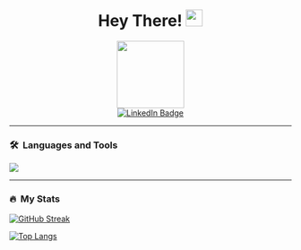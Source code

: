 <div align="center">
  <h1>
    Hey There!
    <img src="https://media.giphy.com/media/hvRJCLFzcasrR4ia7z/giphy.gif" width="30px"/>
  </h1>
  
  <div id="header" align="center">
    <img src="https://media.giphy.com/media/M9gbBd9nbDrOTu1Mqx/giphy.gif" width="120"/>
<!--     <img src="https://media.giphy.com/media/USV0ym3bVWQJJmNu3N/giphy.gif" width="150"/> -->
  </div>
  
  <div id="badges" align="center">
    <a href="https://www.linkedin.com/in/t1nkl/" target="_blank">
      <img src="https://img.shields.io/badge/LinkedIn-blue?style=for-the-badge&logo=linkedin&logoColor=white" alt="LinkedIn Badge"/>
    </a>
  </div>
  <img src="https://komarev.com/ghpvc/?username=t1nkl&style=flat-square&color=blue" alt=""/>
</div>
  
  
---
### 🛠&nbsp;&nbsp;Languages and Tools
<div>
  <p align="left">
    <a href="https://skillicons.dev">
      <img src="https://skillicons.dev/icons?i=php,laravel,postgresql,mysql,mongodb,redis,git,nginx,docker,kubernetes,aws,gitlab,vue,ts" />
    </a>
  </p>
</div>
  
  
  ---
  ### :fire:&nbsp;&nbsp;My Stats

  [![GitHub Streak](http://github-readme-streak-stats.herokuapp.com?user=t1nkl&theme=dark&hide_border=true&date_format=j%20M%5B%20Y%5D)](https://git.io/streak-stats)
  
  [![Top Langs](https://github-readme-stats.vercel.app/api/top-langs/?username=t1nkl&layout=compact&theme=dark&hide_border=true)](https://github.com/anuraghazra/github-readme-stats)




<!--
**t1nkl/t1nkl** is a ✨ _special_ ✨ repository because its `README.md` (this file) appears on your GitHub profile.

Here are some ideas to get you started:

- 🔭 I’m currently working on ...
- 🌱 I’m currently learning ...
- 👯 I’m looking to collaborate on ...
- 🤔 I’m looking for help with ...
- 💬 Ask me about ...
- 📫 How to reach me: ...
- 😄 Pronouns: ...
- ⚡ Fun fact: ...
-->
